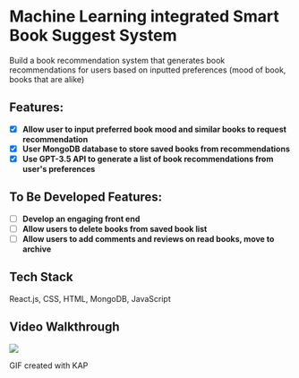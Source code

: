 # Machine Learning integrated Smart Book Suggest System 
Build a book recommendation system that generates book recommendations for users based on inputted preferences (mood of book, books that are alike)

## Features:
- [x] **Allow user to input preferred book mood and similar books to request recommendation**
- [x] **User MongoDB database to store saved books from recommendations**
- [x] **Use GPT-3.5 API to generate a list of book recommendations from user's preferences**
      
## To Be Developed Features:
- [ ] **Develop an engaging front end**
- [ ] **Allow users to delete books from saved book list**
- [ ] **Allow users to add comments and reviews on read books, move to archive**

## Tech Stack
React.js, CSS, HTML, MongoDB, JavaScript 

## Video Walkthrough
![](https://github.com/fullstack-smart-book-suggestion/booksuggest.gif)

GIF created with KAP 








